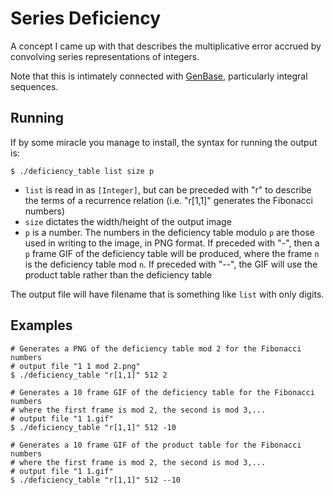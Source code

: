 Series Deficiency
=====================

A concept I came up with that describes the multiplicative error accrued by
convolving series representations of integers.

Note that this is intimately connected with
[GenBase](https://github.com/queue-miscreant/GenBase),
particularly integral sequences.

Running
---------------------
If by some miracle you manage to install, the syntax for running the output is:

```
$ ./deficiency_table list size p
```
* `list` is read in as `[Integer]`, but can be preceded with "r" to describe the
terms of a recurrence relation (i.e. "r[1,1]" generates the Fibonacci numbers)
* `size` dictates the width/height of the output image
* `p` is a number. The numbers in the deficiency table modulo `p` are those
used in writing to the image, in PNG format.
If preceded with "-", then a `p` frame GIF of the deficiency table will be produced,
where the frame `n` is the deficiency table mod `n`.
If preceded with "--", the GIF will use the product table rather than the deficiency table

The output file will have filename that is something like `list` with only digits.

Examples
---------------------

```
# Generates a PNG of the deficiency table mod 2 for the Fibonacci numbers
# output file "1 1 mod 2.png"
$ ./deficiency_table "r[1,1]" 512 2

# Generates a 10 frame GIF of the deficiency table for the Fibonacci numbers
# where the first frame is mod 2, the second is mod 3,...
# output file "1 1.gif"
$ ./deficiency_table "r[1,1]" 512 -10

# Generates a 10 frame GIF of the product table for the Fibonacci numbers
# where the first frame is mod 2, the second is mod 3,...
# output file "1 1.gif"
$ ./deficiency_table "r[1,1]" 512 --10
```
